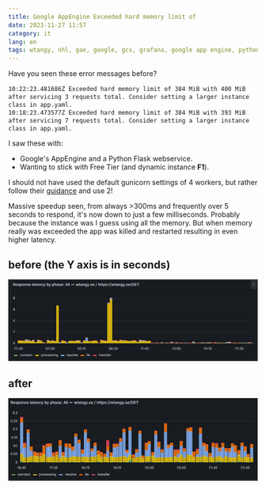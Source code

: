 ```yaml
---
title: Google AppEngine Exceeded hard memory limit of
date: 2023-11-27 11:57
category: it
lang: en
tags: wtangy, nhl, gae, google, gcs, grafana, google app engine, python, gunicorn, wasthereannhlgamelastnight
---
```


Have you seen these error messages before?

```text
10:22:23.481686Z Exceeded hard memory limit of 384 MiB with 400 MiB after servicing 3 requests total. Consider setting a larger instance class in app.yaml.
10:18:23.473577Z Exceeded hard memory limit of 384 MiB with 393 MiB after servicing 7 requests total. Consider setting a larger instance class in app.yaml.
```

I saw these with:

- Google's AppEngine and a Python Flask webservice.
- Wanting to stick with Free Tier (and dynamic instance **F1**).

I should not have used the default gunicorn settings of 4 workers, but rather follow their [guidance](https://cloud.google.com/appengine/docs/standard/python3/runtime#entrypoint_best_practices) and use 2!

Massive speedup seen, from always >300ms and frequently over 5 seconds to respond, it's now down to just a few milliseconds. Probably because the instance was I guess using all the memory. But when memory really was exceeded the app was killed and restarted resulting in even higher latency.

## before (the Y axis is in seconds)

[![before](images/wtangy_before.png "before_latency")](images/wtangy_before.png)

## after

[![after](images/wtangy_after.png "after_latency")](images/wtangy_after.png)
